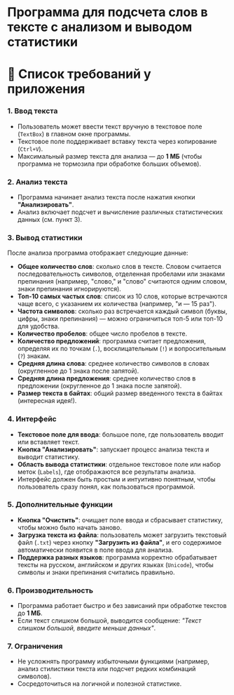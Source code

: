 # Программа для подсчета слов в тексте с анализом и выводом статистики

<div>
  <h1>📝 Список требований у приложения</h1>

  ### 1. Ввод текста
  - Пользователь может ввести текст вручную в текстовое поле (`TextBox`) в главном окне программы.  
  - Текстовое поле поддерживает вставку текста через копирование (`Ctrl+V`).  
  - Максимальный размер текста для анализа — до **1 МБ** (чтобы программа не тормозила при обработке больших объемов).

  ### 2. Анализ текста
  - Программа начинает анализ текста после нажатия кнопки **"Анализировать"**.  
  - Анализ включает подсчет и вычисление различных статистических данных (см. пункт 3).

  ### 3. Вывод статистики
  После анализа программа отображает следующие данные:  
  - **Общее количество слов**: сколько слов в тексте. Словом считается последовательность символов, отделенная пробелами или знаками препинания (например, "слово," и "слово" считаются одним словом, знаки препинания игнорируются).  
  - **Топ-10 самых частых слов**: список из 10 слов, которые встречаются чаще всего, с указанием их количества (например, "и — 15 раз").  
  - **Частота символов**: сколько раз встречается каждый символ (буквы, цифры, знаки препинания) — можно ограничиться топ-5 или топ-10 для удобства.  
  - **Количество пробелов**: общее число пробелов в тексте.  
  - **Количество предложений**: программа считает предложения, определяя их по точкам (`.`), восклицательным (`!`) и вопросительным (`?`) знакам.  
  - **Средняя длина слова**: среднее количество символов в словах (округленное до 1 знака после запятой).  
  - **Средняя длина предложения**: среднее количество слов в предложении (округленное до 1 знака после запятой).  
  - **Размер текста в байтах**: общий размер введенного текста в байтах (интересная идея!).

  ### 4. Интерфейс
  - **Текстовое поле для ввода**: большое поле, где пользователь вводит или вставляет текст.  
  - **Кнопка "Анализировать"**: запускает процесс анализа текста и выводит статистику.  
  - **Область вывода статистики**: отдельное текстовое поле или набор меток (`Labels`), где отображаются все результаты анализа.  
  - Интерфейс должен быть простым и интуитивно понятным, чтобы пользователь сразу понял, как пользоваться программой.

  ### 5. Дополнительные функции
  - **Кнопка "Очистить"**: очищает поле ввода и сбрасывает статистику, чтобы можно было начать заново.  
  - **Загрузка текста из файла**: пользователь может загрузить текстовый файл (`.txt`) через кнопку **"Загрузить из файла"**, и его содержимое автоматически появится в поле ввода для анализа.  
  - **Поддержка разных языков**: программа корректно обрабатывает тексты на русском, английском и других языках (`Unicode`), чтобы символы и знаки препинания считались правильно.

  ### 6. Производительность
  - Программа работает быстро и без зависаний при обработке текстов до **1 МБ**.  
  - Если текст слишком большой, выводится сообщение: *"Текст слишком большой, введите меньше данных"*.

  ### 7. Ограничения
  - Не усложнять программу избыточными функциями (например, анализ стилистики текста или подсчет редких комбинаций символов).  
  - Сосредоточиться на логичной и полезной статистике.
</div>
